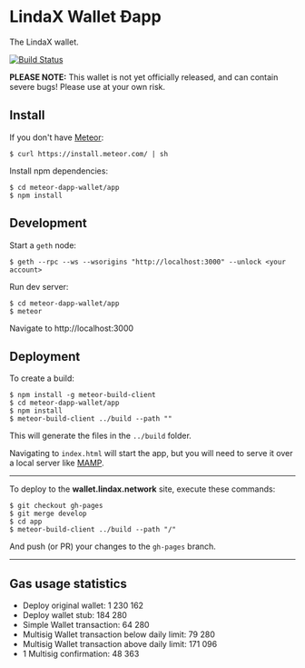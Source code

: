 # LindaX Wallet Ðapp

The LindaX wallet.

[![Build Status](https://travis-ci.org/ethereum/meteor-dapp-wallet.svg?branch=master)](https://travis-ci.org/ethereum/meteor-dapp-wallet)

**PLEASE NOTE:** This wallet is not yet officially released,
and can contain severe bugs! Please use at your own risk.

## Install

If you don't have [Meteor](https://www.meteor.com/install):

    $ curl https://install.meteor.com/ | sh

Install npm dependencies:

    $ cd meteor-dapp-wallet/app
    $ npm install

## Development

Start a `geth` node:

    $ geth --rpc --ws --wsorigins "http://localhost:3000" --unlock <your account>

Run dev server:

    $ cd meteor-dapp-wallet/app
    $ meteor

Navigate to http://localhost:3000

## Deployment

To create a build:

    $ npm install -g meteor-build-client
    $ cd meteor-dapp-wallet/app
    $ npm install
    $ meteor-build-client ../build --path ""

This will generate the files in the `../build` folder.

Navigating to `index.html` will start the app, but you will need to serve it over a local server like [MAMP](https://www.mamp.info).

---

To deploy to the **wallet.lindax.network** site, execute these commands:

    $ git checkout gh-pages
    $ git merge develop
    $ cd app
    $ meteor-build-client ../build --path "/"

And push (or PR) your changes to the `gh-pages` branch.

---

## Gas usage statistics

- Deploy original wallet: 1 230 162
- Deploy wallet stub: 184 280
- Simple Wallet transaction: 64 280
- Multisig Wallet transaction below daily limit: 79 280
- Multisig Wallet transaction above daily limit: 171 096
- 1 Multisig confirmation: 48 363
